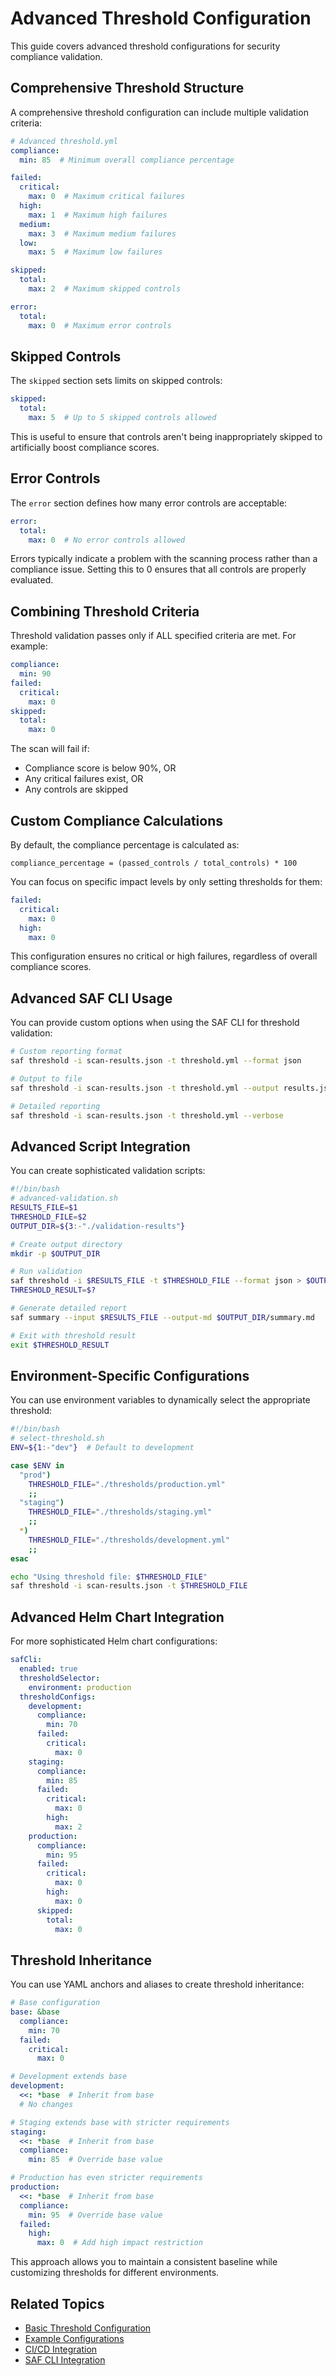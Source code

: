 # Advanced Threshold Configuration

This guide covers advanced threshold configurations for security compliance validation.

## Comprehensive Threshold Structure

A comprehensive threshold configuration can include multiple validation criteria:

```yaml
# Advanced threshold.yml
compliance:
  min: 85  # Minimum overall compliance percentage

failed:
  critical:
    max: 0  # Maximum critical failures
  high:
    max: 1  # Maximum high failures
  medium:
    max: 3  # Maximum medium failures
  low:
    max: 5  # Maximum low failures

skipped:
  total:
    max: 2  # Maximum skipped controls

error:
  total:
    max: 0  # Maximum error controls
```

## Skipped Controls

The `skipped` section sets limits on skipped controls:

```yaml
skipped:
  total:
    max: 5  # Up to 5 skipped controls allowed
```

This is useful to ensure that controls aren't being inappropriately skipped to artificially boost compliance scores.

## Error Controls

The `error` section defines how many error controls are acceptable:

```yaml
error:
  total:
    max: 0  # No error controls allowed
```

Errors typically indicate a problem with the scanning process rather than a compliance issue. Setting this to 0 ensures that all controls are properly evaluated.

## Combining Threshold Criteria

Threshold validation passes only if ALL specified criteria are met. For example:

```yaml
compliance:
  min: 90
failed:
  critical:
    max: 0
skipped:
  total:
    max: 0
```

The scan will fail if:
- Compliance score is below 90%, OR
- Any critical failures exist, OR
- Any controls are skipped

## Custom Compliance Calculations

By default, the compliance percentage is calculated as:

```
compliance_percentage = (passed_controls / total_controls) * 100
```

You can focus on specific impact levels by only setting thresholds for them:

```yaml
failed:
  critical:
    max: 0
  high:
    max: 0
```

This configuration ensures no critical or high failures, regardless of overall compliance scores.

## Advanced SAF CLI Usage

You can provide custom options when using the SAF CLI for threshold validation:

```bash
# Custom reporting format
saf threshold -i scan-results.json -t threshold.yml --format json

# Output to file
saf threshold -i scan-results.json -t threshold.yml --output results.json

# Detailed reporting
saf threshold -i scan-results.json -t threshold.yml --verbose
```

## Advanced Script Integration

You can create sophisticated validation scripts:

```bash
#!/bin/bash
# advanced-validation.sh
RESULTS_FILE=$1
THRESHOLD_FILE=$2
OUTPUT_DIR=${3:-"./validation-results"}

# Create output directory
mkdir -p $OUTPUT_DIR

# Run validation
saf threshold -i $RESULTS_FILE -t $THRESHOLD_FILE --format json > $OUTPUT_DIR/validation.json
THRESHOLD_RESULT=$?

# Generate detailed report
saf summary --input $RESULTS_FILE --output-md $OUTPUT_DIR/summary.md

# Exit with threshold result
exit $THRESHOLD_RESULT
```

## Environment-Specific Configurations

You can use environment variables to dynamically select the appropriate threshold:

```bash
#!/bin/bash
# select-threshold.sh
ENV=${1:-"dev"}  # Default to development

case $ENV in
  "prod")
    THRESHOLD_FILE="./thresholds/production.yml"
    ;;
  "staging")
    THRESHOLD_FILE="./thresholds/staging.yml"
    ;;
  *)
    THRESHOLD_FILE="./thresholds/development.yml"
    ;;
esac

echo "Using threshold file: $THRESHOLD_FILE"
saf threshold -i scan-results.json -t $THRESHOLD_FILE
```

## Advanced Helm Chart Integration

For more sophisticated Helm chart configurations:

```yaml
safCli:
  enabled: true
  thresholdSelector:
    environment: production
  thresholdConfigs:
    development:
      compliance:
        min: 70
      failed:
        critical:
          max: 0
    staging:
      compliance:
        min: 85
      failed:
        critical:
          max: 0
        high:
          max: 2
    production:
      compliance:
        min: 95
      failed:
        critical:
          max: 0
        high:
          max: 0
      skipped:
        total:
          max: 0
```

## Threshold Inheritance

You can use YAML anchors and aliases to create threshold inheritance:

```yaml
# Base configuration
base: &base
  compliance:
    min: 70
  failed:
    critical:
      max: 0

# Development extends base
development:
  <<: *base  # Inherit from base
  # No changes

# Staging extends base with stricter requirements
staging:
  <<: *base  # Inherit from base
  compliance:
    min: 85  # Override base value

# Production has even stricter requirements
production:
  <<: *base  # Inherit from base
  compliance:
    min: 95  # Override base value
  failed:
    high:
      max: 0  # Add high impact restriction
```

This approach allows you to maintain a consistent baseline while customizing thresholds for different environments.

## Related Topics

- [Basic Threshold Configuration](basic.md)
- [Example Configurations](examples.md)
- [CI/CD Integration](cicd.md)
- [SAF CLI Integration](../integration/saf-cli.md)
